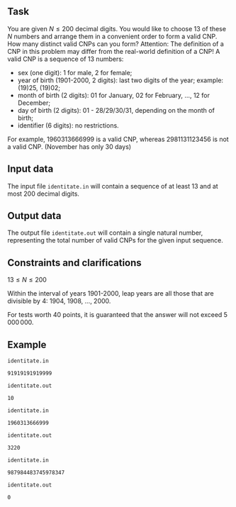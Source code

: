 ## Task

You are given $N \leq 200$ decimal digits. You would like to choose $13$ of these $N$ numbers and arrange them in a convenient order to form a valid CNP. How many distinct valid CNPs can you form? Attention: The definition of a CNP in this problem may differ from the real-world definition of a CNP! A valid CNP is a sequence of $13$ numbers:

- sex (one digit): $1$ for male, $2$ for female;
- year of birth $(1901$-$2000$, $2$ digits): last two digits of the year; example: $(19) 25$, $(19) 02$;
- month of birth ($2$ digits): $01$ for January, $02$ for February, $\dots$, $12$ for December;
- day of birth ($2$ digits): $01$ - $28/29/30/31$, depending on the month of birth;
- identifier ($6$ digits): no restrictions.

For example, $1960313666999$ is a valid CNP, whereas $2981131123456$ is not a valid CNP. (November has only $30$ days)

## Input data

The input file `identitate.in` will contain a sequence of at least $13$ and at most $200$ decimal digits.

## Output data

The output file `identitate.out` will contain a single natural number, representing the total number of valid CNPs for the given input sequence.

## Constraints and clarifications

$13 \leq N \leq 200$

Within the interval of years $1901$-$2000$, leap years are all those that are divisible by $4$: $1904$, $1908$, $\dots$, $2000$.

For tests worth $40$ points, it is guaranteed that the answer will not exceed $5\,000\,000$.

## Example

`identitate.in`
```
91919191919999
```

`identitate.out`
```
10
```

`identitate.in`
```
1960313666999
```

`identitate.out`
```
3220
```

`identitate.in`
```
987984483745978347
```

`identitate.out`
```
0
```